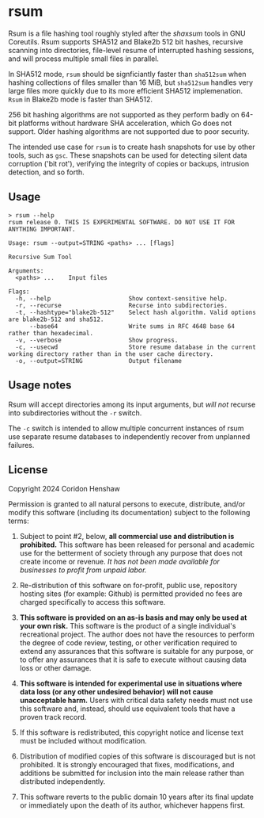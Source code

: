 # rsum

Rsum is a file hashing tool roughly styled after the *sha*x*sum* tools in GNU Coreutils. Rsum supports SHA512 and Blake2b 512 bit hashes, recursive scanning into directories, file-level resume of interrupted hashing sessions, and will process multiple small files in parallel.

In SHA512 mode, `rsum` should be signficiantly faster than `sha512sum` when hashing collections of files smaller than 16 MiB, but `sha512sum` handles very large files more quickly due to its more efficient SHA512 implemenation. `Rsum` in Blake2b mode is faster than SHA512.

256 bit hashing algorithms are not supported as they perform badly on 64-bit platforms without hardware SHA acceleration, which Go does not support. Older hashing algorithms are not supported due to poor security.

The intended use case for `rsum` is to create hash snapshots for use by other tools, such as `gsc`. These snapshots can be used for detecting silent data corruption ('bit rot'), verifying the integrity of copies or backups, intrusion detection, and so forth.

## Usage

```
> rsum --help
rsum release 0. THIS IS EXPERIMENTAL SOFTWARE. DO NOT USE IT FOR ANYTHING IMPORTANT.

Usage: rsum --output=STRING <paths> ... [flags]

Recursive Sum Tool

Arguments:
  <paths> ...    Input files

Flags:
  -h, --help                      Show context-sensitive help.
  -r, --recurse                   Recurse into subdirectories.
  -t, --hashtype="blake2b-512"    Select hash algorithm. Valid options are blake2b-512 and sha512.
      --base64                    Write sums in RFC 4648 base 64 rather than hexadecimal.
  -v, --verbose                   Show progress.
  -c, --usecwd                    Store resume database in the current working directory rather than in the user cache directory.
  -o, --output=STRING             Output filename

```
## Usage notes

Rsum will accept directories among its input arguments, but *will not* recurse into subdirectories without the `-r` switch.

The `-c` switch is intended to allow multiple concurrent instances of rsum use separate resume databases to independently recover from unplanned failures.

## License

Copyright 2024 Coridon Henshaw

Permission is granted to all natural persons to execute, distribute, and/or modify this software (including its documentation) subject to the following terms:

1. Subject to point \#2, below, **all commercial use and distribution is prohibited.** This software has been released for personal and academic use for the betterment of society through any purpose that does not create income or revenue. *It has not been made available for businesses to profit from unpaid labor.*

2. Re-distribution of this software on for-profit, public use, repository hosting sites (for example: Github) is permitted provided no fees are charged specifically to access this software.

3. **This software is provided on an as-is basis and may only be used at your own risk.** This software is the product of a single individual's recreational project. The author does not have the resources to perform the degree of code review, testing, or other verification required to extend any assurances that this software is suitable for any purpose, or to offer any assurances that it is safe to execute without causing data loss or other damage.

4. **This software is intended for experimental use in situations where data loss (or any other undesired behavior) will not cause unacceptable harm.** Users with critical data safety needs must not use this software and, instead, should use equivalent tools that have a proven track record.

5. If this software is redistributed, this copyright notice and license text must be included without modification.

6. Distribution of modified copies of this software is discouraged but is not prohibited. It is strongly encouraged that fixes, modifications, and additions be submitted for inclusion into the main release rather than distributed independently.

7. This software reverts to the public domain 10 years after its final update or immediately upon the death of its author, whichever happens first.